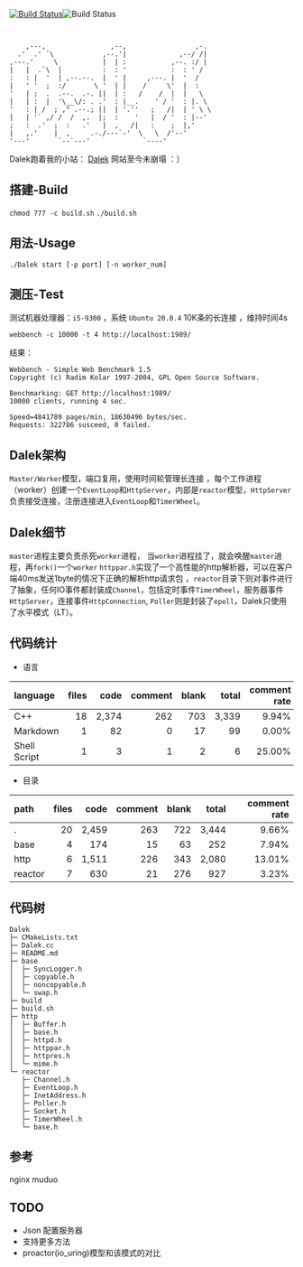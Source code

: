 <a href="https://travis-ci.org/caozhiyi/CppNet"><img src="https://travis-ci.org/caozhiyi/CppNet.svg?branch=master" alt="Build Status"></a>![Build Status](https://img.shields.io/badge/language-c++-writek.svg)
```
                                                   
                                                   
    ,---,                ,--,                 ,-.  
  .'  .' `\            ,--.'|             ,--/ /|  
,---.'     \           |  | :           ,--. :/ |  
|   |  .`\  |          :  : '           :  : ' /   
:   : |  '  | ,--.--.  |  ' |     ,---. |  '  /    
|   ' '  ;  :/       \ '  | |    /     \'  |  :    
'   | ;  .  .--.  .-. ||  | :   /    /  |  |   \   
|   | :  |  '\__\/: . .'  : |__.    ' / '  : |. \  
'   : | /  ; ," .--.; ||  | '.''   ;   /|  | ' \ \ 
|   | '` ,/ /  /  ,.  |;  :    '   |  / '  : |--'  
;   :  .'  ;  :   .'   |  ,   /|   :    ;  |,'     
|   ,.'    |  ,     .-./---`-'  \   \  /'--'       
'---'       `--`---'             `----'          
```
Dalek跑着我的小站：
[Dalek](http://www.pinkdoc.cn)
网站至今未崩塌 ：）
## 搭建-Build
`chmod 777 -c build.sh`
`./build.sh`
## 用法-Usage
`./Dalek start [-p port] [-n worker_num]`

## 测压-Test
测试机器处理器：`i5-9300` ，系统 `Ubuntu 20.0.4`
10K条的长连接 ，维持时间4s
```
webbench -c 10000 -t 4 http://localhost:1989/
```
结果：
```
Webbench - Simple Web Benchmark 1.5
Copyright (c) Radim Kolar 1997-2004, GPL Open Source Software.

Benchmarking: GET http://localhost:1989/
10000 clients, running 4 sec.

Speed=4841789 pages/min, 18630496 bytes/sec.
Requests: 322786 susceed, 0 failed.

```
## Dalek架构
`Master/Worker`模型，端口复用，使用时间轮管理长连接 ，每个工作进程（worker）创建一个`EventLoop`和`HttpServer`，内部是`reactor`模型，`HttpServer`负责接受连接，注册连接进入`EventLoop`和`TimerWheel`。

## Dalek细节
`master`进程主要负责杀死`worker`进程， 当`worker`进程挂了，就会唤醒`master`进程，再`fork()`一个`worker`
`httppar.h`实现了一个高性能的http解析器，可以在客户端40ms发送1byte的情况下正确的解析http请求包 ，`reactor`目录下则对事件进行了抽象，任何IO事件都封装成`Channel`，包括定时事件`TimerWheel`，服务器事件`HttpServer`，连接事件`HttpConnection`, `Poller`则是封装了`epoll`，Dalek只使用了水平模式（LT）。

## 代码统计
* 语言

| language | files | code | comment | blank | total | comment rate |
| :--- | ---: | ---: | ---: | ---: | ---: | ---: |
| C++ | 18 | 2,374 | 262 | 703 | 3,339 | 9.94% |
| Markdown | 1 | 82 | 0 | 17 | 99 | 0.00% |
| Shell Script | 1 | 3 | 1 | 2 | 6 | 25.00% |
* 目录

| path | files | code | comment | blank | total | comment rate |
| :--- | ---: | ---: | ---: | ---: | ---: | ---: |
| . | 20 | 2,459 | 263 | 722 | 3,444 | 9.66% |
| base | 4 | 174 | 15 | 63 | 252 | 7.94% |
| http | 6 | 1,511 | 226 | 343 | 2,080 | 13.01% |
| reactor | 7 | 630 | 21 | 276 | 927 | 3.23% |

## 代码树

```
Dalek
├─ CMakeLists.txt
├─ Dalek.cc
├─ README.md
├─ base
│  ├─ SyncLogger.h
│  ├─ copyable.h
│  ├─ noncopyable.h
│  └─ swap.h
├─ build
├─ build.sh
├─ http
│  ├─ Buffer.h
│  ├─ base.h
│  ├─ httpd.h
│  ├─ httppar.h
│  ├─ httpres.h
│  └─ mime.h
└─ reactor
   ├─ Channel.h
   ├─ EventLoop.h
   ├─ InetAddress.h
   ├─ Poller.h
   ├─ Socket.h
   ├─ TimerWheel.h
   └─ base.h

```
## 参考
nginx
muduo
## TODO 
* Json 配置服务器
* 支持更多方法
* proactor(io_uring)模型和该模式的对比


